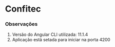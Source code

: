 # Confitec
### Observações
1. Versão do Angular CLI utilizada: 11.1.4
2. Aplicação está setada para iniciar na porta 4200
